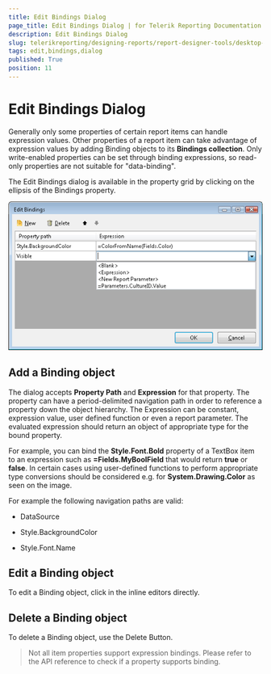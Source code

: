 ```yaml
---
title: Edit Bindings Dialog
page_title: Edit Bindings Dialog | for Telerik Reporting Documentation
description: Edit Bindings Dialog
slug: telerikreporting/designing-reports/report-designer-tools/desktop-designers/tools/edit-bindings-dialog
tags: edit,bindings,dialog
published: True
position: 11
---
```


# Edit Bindings Dialog

Generally only some properties of certain report items can handle expression values. Other properties of a report item can take advantage of expression values by adding Binding objects to its __Bindings collection__. Only write-enabled properties can be set through binding expressions, so read-only properties are not suitable for "data-binding".

The Edit Bindings dialog is available in the property grid by clicking on the ellipsis of the Bindings property. 

  ![](images/UI/Bindings.png)

## Add a Binding object

The dialog accepts __Property Path__ and __Expression__ for that property. The property can have a period-delimited navigation path in order to reference a property down the object hierarchy. The Expression can be constant, expression value, user defined function or even a report parameter. The evaluated expression should return an object of appropriate type for the bound property.

For example, you can bind the __Style.Font.Bold__ property of a TextBox item to an expression such as __=Fields.MyBoolField__ that would return __true__ or __false__. In certain cases using user-defined functions to perform appropriate type conversions should be considered e.g. for __System.Drawing.Color__ as seen on the image.

For example the following navigation paths are valid: 

* DataSource                 

* Style.BackgroundColor                 

* Style.Font.Name                 


## Edit a Binding object

To edit a Binding object, click in the inline editors directly.

## Delete a Binding object

To delete a Binding object, use the Delete Button.

> Not all item properties support expression bindings. Please refer to the API reference to check if a property supports binding. 
